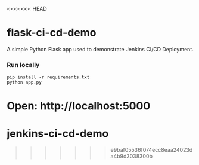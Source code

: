 <<<<<<< HEAD
# flask-ci-cd-demo

A simple Python Flask app used to demonstrate Jenkins CI/CD Deployment.

### Run locally
```
pip install -r requirements.txt
python app.py
```

Open: http://localhost:5000
=======
# jenkins-ci-cd-demo
>>>>>>> e9baf05536f074ecc8eaa24023da4b9d3038300b
